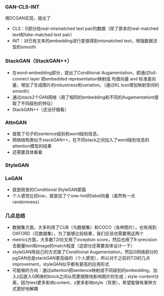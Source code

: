 ### GAN-CLS-INT

用DCGAN实现，提出了

- CLS：D部分给real-mismatched text pair的数据（除了原本的real-matched text和fake-matched text pair）
- INT：对已有文本的embedding进行差值得到mismatched text，增强数据流型的smooth


### StackGAN（StackGAN++）

- 在word-embedding部分，提出了Conditional Augamentation，即通过full-connect layer 把embedded representation映射成 均值向量 and 标准差向量，增加了生成图片的robustness和variation。（通过KL loss增加映射空间的smooth）
- 通过stack2个GAN网络（用了相同的embedding和不同的Augamentationt提取了不同级别的特征）
- StackGAN++（还没仔细看）

### AttnGAN

- 提取了句子的sentence级别和word级别信息。
- 网络结构类似于stackGAN++，在不同stack之间加入了word级别信息的attention模型的结果
- 还需要具体看看
### StyleGAN
### LoGAN
- 就是刚发的Conditional StyleGAN那篇
- 个人感觉比较low，就是加了个one-hot的label向量（虽然有一点randomness）

### 几点总结
- 数据集方面，大多利用了CUB（鸟数据集）和COCO（各种图片），也有用到OXFORD（花数据集），为了能够比较结果，我们应该也需要用这两个
- metrics方面，大多数T2I论文用了inception score，然后也用了R-precision去衡量text和image的match程度（这部分还需要具体设计一下）
- styleGAN用自己的方式做了Conditional Augamentation，然后G网络部分的pgGAN也是stackGAN更高级的（个人感觉），所以对于之前的T2I的几点improvement，styleGAN似乎都有更高的应用形式
- 可能做的方向：通过attention把sentence映射成不同级别的embedding，加入z后嵌入G网络的block之间从而更细致地影响图片的生成；style-content分离，因为text更多影响content，z更多影响style（背景），希望能够有某种方式更好地解耦